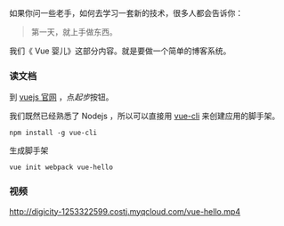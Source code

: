 如果你问一些老手，如何去学习一套新的技术，很多人都会告诉你：

> 第一天，就上手做东西。

我们《 Vue 婴儿》这部分内容。就是要做一个简单的博客系统。


### 读文档

到 [vuejs 官网](https://cn.vuejs.org/index.html) ，点*起步*按钮。


我们既然已经熟悉了 Nodejs ，所以可以直接用 [vue-cli](https://github.com/vuejs/vue-cli) 来创建应用的脚手架。

```
npm install -g vue-cli
```

生成脚手架

```
vue init webpack vue-hello
```

### 视频

http://digicity-1253322599.costj.myqcloud.com/vue-hello.mp4
